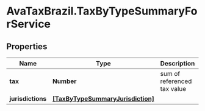 # AvaTaxBrazil.TaxByTypeSummaryForService

## Properties
Name | Type | Description | Notes
------------ | ------------- | ------------- | -------------
**tax** | **Number** | sum of referenced tax value | [optional] 
**jurisdictions** | [**[TaxByTypeSummaryJurisdiction]**](TaxByTypeSummaryJurisdiction.md) |  | [optional] 


